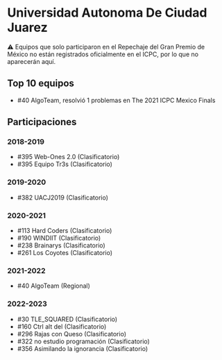 # Universidad Autonoma De Ciudad Juarez

:warning: Equipos que solo participaron en el Repechaje del Gran Premio de México no están registrados oficialmente en el ICPC, por lo que no aparecerán aquí.

## Top 10 equipos

- #40 AlgoTeam, resolvió 1 problemas en The 2021 ICPC Mexico Finals

## Participaciones

### 2018-2019

- #395 Web-Ones 2.0 (Clasificatorio)
- #395 Equipo Tr3s (Clasificatorio)

### 2019-2020

- #382 UACJ2019 (Clasificatorio)

### 2020-2021

- #113 Hard Coders (Clasificatorio)
- #190 WINDIIT (Clasificatorio)
- #238 Brainarys (Clasificatorio)
- #261 Los Coyotes (Clasificatorio)

### 2021-2022

- #40 AlgoTeam (Regional)

### 2022-2023

- #30 TLE_SQUARED (Clasificatorio)
- #160 Ctrl alt del (Clasificatorio)
- #296 Rajas con Queso (Clasificatorio)
- #322 no estudio programación (Clasificatorio)
- #356 Asimilando la ignorancia (Clasificatorio)



